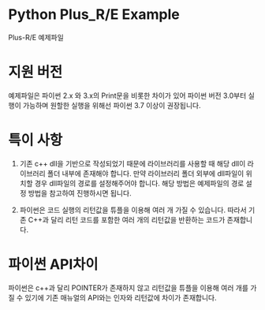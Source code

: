 # Python Plus_R/E Example

Plus-R/E 예제파일      


# 지원 버전
        
예제파일은 파이썬 2.x 와 3.x의 Print문을 비롯한 차이가 있어 파이썬 버전 3.0부터 실행이 가능하며 원할한 실행을 위해선 파이썬 3.7 이상이 권장됩니다.

# 특이 사항

1. 기존 c++ dll을 기반으로 작성되었기 때문에 라이브러리를 사용할 때 해당 dll이 라이브러리 폴더 내부에 존재해야 합니다. 만약 라이브러리 폴더 외부에 dll파일이 위치할 경우 dll파일의 경로를 설정해주어야 합니다. 해당 방법은 예제파일의 경로 설정 방법을 참고하여 진행하시면 됩니다.

2. 파이썬은 코드 실행의 리턴값을 튜플을 이용해 여러 개 가질 수 있습니다. 따라서 기존 C++과 달리 리턴 코드를 포함한 여러 개의 리턴값을 반환하는 코드가 존재합니다. 

# 파이썬 API차이

파이썬은 c++과 달리 POINTER가 존재하지 않고 리턴값을 튜플을 이용해 여러 개를 가질 수 있기에 기존 매뉴얼의 API와는 인자와 리턴값에 차이가 존재합니다.     


